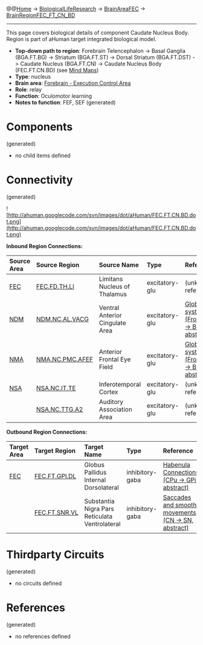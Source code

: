 @@[Home](Home.md) -> [BiologicalLifeResearch](BiologicalLifeResearch.md) -> [BrainAreaFEC](BrainAreaFEC.md) -> [BrainRegionFEC\_FT\_CN\_BD](BrainRegionFEC_FT_CN_BD.md)

---


This page covers biological details of component Caudate Nucleus Body.
Region is part of aHuman target integrated biological model.

  * **Top-down path to region**: Forebrain Telencephalon -> Basal Ganglia (BGA.FT.BG) -> Striatum (BGA.FT.ST) -> Dorsal Striatum (BGA.FT.DST) -> Caudate Nucleus (BGA.FT.CN) -> Caudate Nucleus Body (FEC.FT.CN.BD) (see [Mind Maps](OverallMindMaps.md))
  * **Type**: nucleus
  * **Brain area**: [Forebrain - Execution Control Area](BrainAreaFEC.md)
  * **Role**: relay
  * **Function**: Oculomotor learning
  * **Notes to function**: FEF, SEF
(generated)
# Components #
(generated)


  * no child items defined

# Connectivity #
(generated)


![http://ahuman.googlecode.com/svn/images/dot/aHuman/FEC.FT.CN.BD.dot.png](http://ahuman.googlecode.com/svn/images/dot/aHuman/FEC.FT.CN.BD.dot.png)

**Inbound Region Connections:**

| **Source Area** | **Source Region** | **Source Name** | **Type** | **Reference** |
|:----------------|:------------------|:----------------|:---------|:--------------|
| [FEC](BrainAreaFEC.md) | [FEC.FD.TH.LI](BrainRegionFEC_FD_TH_LI.md) | Limitans Nucleus of Thalamus | excitatory-glu | (unknown reference) |
| [NDM](BrainAreaNDM.md) | [NDM.NC.AL.VACG](BrainRegionNDM_NC_AL_VACG.md) | Ventral Anterior Cingulate Area | excitatory-glu | [Global visual system (FrontalCortex -> BGA, abstract)](http://www.sciencedirect.com/science/article/pii/S0959438808001566) |
| [NMA](BrainAreaNMA.md) | [NMA.NC.PMC.AFEF](BrainRegionNMA_NC_PMC_AFEF.md) | Anterior Frontal Eye Field | excitatory-glu | [Global visual system (FrontalCortex -> BGA, abstract)](http://www.sciencedirect.com/science/article/pii/S0959438808001566) |
| [NSA](BrainAreaNSA.md) | [NSA.NC.IT.TE](BrainRegionNSA_NC_IT_TE.md) | Inferotemporal Cortex | excitatory-glu | (unknown reference) |
|                 | [NSA.NC.TTG.A2](BrainRegionNSA_NC_TTG_A2.md) | Auditory Association Area | excitatory-glu | (unknown reference) |

**Outbound Region Connections:**

| **Target Area** | **Target Region** | **Target Name** | **Type** | **Reference** |
|:----------------|:------------------|:----------------|:---------|:--------------|
| [FEC](BrainAreaFEC.md) | [FEC.FT.GPI.DL](BrainRegionFEC_FT_GPI_DL.md) | Globus Pallidus Internal Dorsolateral | inhibitory-gaba | [Habenula Connections (CPu -> GPi, abstract)](http://www.scholarpedia.org/article/Habenula) |
|                 | [FEC.FT.SNR.VL](BrainRegionFEC_FT_SNR_VL.md) | Substantia Nigra Pars Reticulata Ventrolateral | inhibitory-gaba | [Saccades and smooth movements (CN -> SN, abstract)](http://ahuman.googlecode.com/svn/images/wiki/research/biomodel/saccades.jpg) |

# Thirdparty Circuits #
(generated)

  * no circuits defined

# References #
(generated)

  * no references defined
